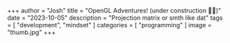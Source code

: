 +++
author = "Josh"
title = "OpenGL Adventures! (under construction 🔨🔧)"
date = "2023-10-05"
description = "Projection matrix or smth like dat"
tags = [
    "development",
    "mindset"
]
categories = [
    "programming"
]
image = "thumb.jpg"
+++

